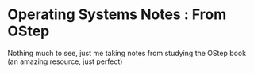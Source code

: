 # Operating Systems Notes : From OStep

Nothing much to see, just me taking notes from studying the OStep book (an amazing resource, just perfect)
